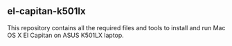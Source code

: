 ## el-capitan-k501lx
This repository contains all the required files and tools to install and run Mac OS X El Capitan on ASUS K501LX laptop.